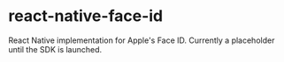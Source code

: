 # react-native-face-id
React Native implementation for Apple's Face ID. Currently a placeholder until the SDK is launched.
